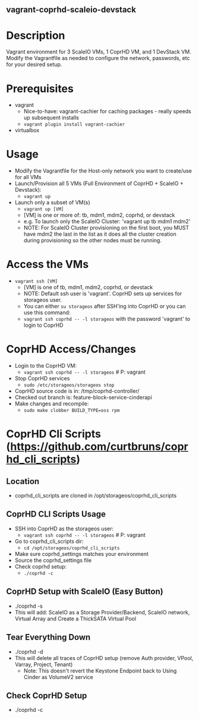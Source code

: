 vagrant-coprhd-scaleio-devstack
---------------

# Description

Vagrant environment for 3 ScaleIO VMs, 1 CoprHD VM, and 1 DevStack VM.  Modify the Vagrantfile as needed to configure the network, passwords, etc for your desired setup.

# Prerequisites
* vagrant
  * Nice-to-have: vagrant-cachier for caching packages - really speeds up subsequent installs
  * `vagrant plugin install vagrant-cachier`
* virtualbox

# Usage
* Modify the Vagrantfile for the Host-only network you want to create/use for all VMs
* Launch/Provision all 5 VMs (Full Environment of CoprHD + ScaleIO + Devstack): 
  * `vagrant up`
* Launch only a subset of VM(s)
  * `vagrant up [VM]`
  * [VM] is one or more of: tb, mdm1, mdm2, coprhd, or devstack
  * e.g. To launch only the ScaleIO Cluster: 'vagrant up tb mdm1 mdm2'
  * NOTE: For ScaleIO Cluster provisioning on the first boot, you MUST have mdm2 the last in the list as it does all the cluster creation during provisioning so the other nodes must be running.

# Access the VMs
* `vagrant ssh [VM]`
  * [VM] is one of tb, mdm1, mdm2, coprhd, or devstack 
  * NOTE: Default ssh user is 'vagrant'.  CoprHD sets up services for storageos user.
  * You can either `su storageos` after SSH'ing into CoprHD or you can use this command:
  * `vagrant ssh coprhd -- -l storageos` with the password 'vagrant' to login to CoprHD

# CoprHD Access/Changes
* Login to the CoprHD VM:
  * `vagrant ssh coprhd -- -l storageos`  # P: vagrant
* Stop CoprHD services
  * `sudo /etc/storageos/storageos stop`
* CoprHD source code is in: /tmp/coprhd-controller/
* Checked out branch is: feature-block-service-cinderapi
* Make changes and recompile:
  * `sudo make clobber BUILD_TYPE=oss rpm`

# CoprHD Cli Scripts (https://github.com/curtbruns/coprhd_cli_scripts)
## Location
* coprhd_cli_scripts are cloned in /opt/storageos/coprhd_cli_scripts

## CoprHD CLI Scripts Usage
* SSH into CoprHD as the storageos user:
  * `vagrant ssh coprhd -- -l storageos`  # P: vagrant
* Go to coprhd_cli_scripts dir:
  * `cd /opt/storageos/coprhd_cli_scripts`
* Make sure coprhd_settings matches your environment
* Source the coprhd_settings file
* Check coprhd setup:
  * `./coprhd -c` 

## CoprHD Setup with ScaleIO (Easy Button)
* ./coprhd -s
* This will add: ScaleIO as a Storage Provider/Backend, ScaleIO network, Virtual Array and Create a ThickSATA Virtual Pool

## Tear Everything Down
* ./coprhd -d
* This will delete all traces of CoprHD setup (remove Auth provider, VPool, Varray, Project, Tenant)
  * Note: This doesn't revert the Keystone Endpoint back to Using Cinder as VolumeV2 service

## Check CoprHD Setup
* ./coprhd -c
